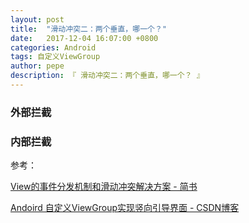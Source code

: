 ```yaml
---
layout: post
title:  "滑动冲突二：两个垂直，哪一个？"
date:   2017-12-04 16:07:00 +0800
categories: Android
tags: 自定义ViewGroup
author: pepe
description: 『 滑动冲突二：两个垂直，哪一个？ 』
---
```



### **外部拦截**


### **内部拦截**


参考：

[View的事件分发机制和滑动冲突解决方案 - 简书](https://www.jianshu.com/p/057832528bdd)

[Andoird 自定义ViewGroup实现竖向引导界面 - CSDN博客](https://blog.csdn.net/lmj623565791/article/details/23692439)






